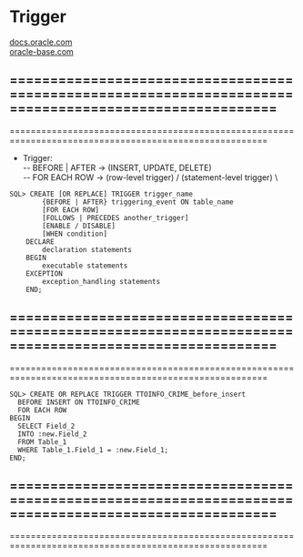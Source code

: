 # Trigger
[docs.oracle.com](https://docs.oracle.com/database/121/DWHSG/basicmv.htm#GUID-1F42F25D-739B-4FEE-BEBC-212869D5CD10__i1006694) \
[oracle-base.com](https://oracle-base.com/articles/misc/materialized-views) 


=======================================================================================================
-------------------------------------------------------------------------------------------------------
=======================================================================================================
- Trigger: \
-- BEFORE | AFTER 	-> 	(INSERT, UPDATE, DELETE) \
-- FOR EACH ROW 	-> 	(row-level trigger) / (statement-level trigger) \
```
SQL> CREATE [OR REPLACE] TRIGGER trigger_name
		{BEFORE | AFTER} triggering_event ON table_name
		[FOR EACH ROW]
		[FOLLOWS | PRECEDES another_trigger]
		[ENABLE / DISABLE]
		[WHEN condition]
	DECLARE
		declaration statements
	BEGIN
		executable statements
	EXCEPTION
		exception_handling statements
	END;
```
=======================================================================================================
-------------------------------------------------------------------------------------------------------
=======================================================================================================

```
SQL> CREATE OR REPLACE TRIGGER TTOINFO_CRIME_before_insert
  BEFORE INSERT ON TTOINFO_CRIME
  FOR EACH ROW
BEGIN
  SELECT Field_2
  INTO :new.Field_2
  FROM Table_1
  WHERE Table_1.Field_1 = :new.Field_1;
END;
```

=======================================================================================================
-------------------------------------------------------------------------------------------------------
=======================================================================================================
